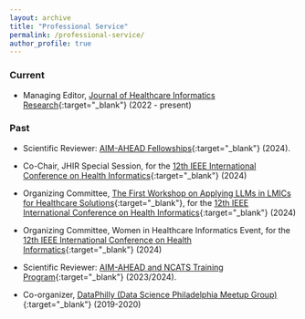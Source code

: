 ```yaml
---
layout: archive
title: "Professional Service"
permalink: /professional-service/
author_profile: true
---
```



### Current

- Managing Editor, [Journal of Healthcare Informatics Research](https://www.springer.com/journal/41666){:target="_blank"} (2022 - present)

### Past

- Scientific Reviewer: [AIM-AHEAD Fellowships](https://www.aim-ahead.net/){:target="_blank"} (2024).

- Co-Chair, JHIR Special Session, for the [12th IEEE International Conference on Health Informatics](https://ieeeichi2024.github.io/){:target="_blank"} (2024)

- Organizing Committee, [The First Workshop on Applying LLMs in LMICs for Healthcare Solutions](https://www.nivi.io/all4health){:target="_blank"}, for the [12th IEEE International Conference on Health Informatics](https://ieeeichi2024.github.io/){:target="_blank"} (2024)

- Organizing Committee, Women in Healthcare Informatics Event, for the [12th IEEE International Conference on Health Informatics](https://ieeeichi2024.github.io/){:target="_blank"} (2024)

- Scientific Reviewer: [AIM-AHEAD and NCATS Training Program](https://www.aim-ahead.net/data-science-training-core/aim-ahead-and-ncats-training-program/){:target="_blank"} (2023/2024).

- Co-organizer, [DataPhilly (Data Science Philadelphia Meetup Group)](https://www.meetup.com/DataPhilly/){:target="_blank"} (2019-2020)
